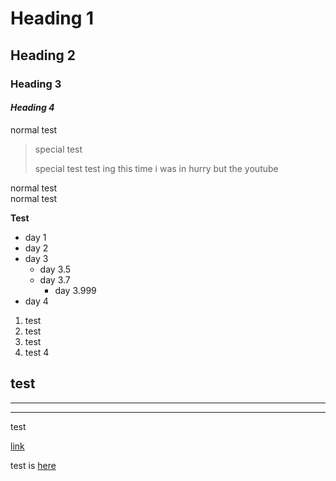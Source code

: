 # Heading 1

## Heading 2

### Heading 3

#### **_Heading 4_**

normal test

> special test
>
> special test
> test ing this time i was in hurry but the youtube

normal test\
normal test

**Test**

- day 1
- day 2
- day 3
  - day 3.5
  - day 3.7
    - day 3.999
- day 4

1. test
2. test
3. test
4. test 4

## test

---

---

test

[link](www.google.com)

[link2]: www.google.com

test is [here][link2]
